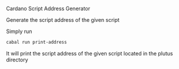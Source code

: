 Cardano Script Address Generator

Generate the script address of the given script

Simply run

```bash
cabal run print-address
```

It will print the script address of the given script located in the plutus directory